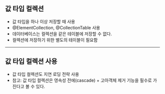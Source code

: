 ## 값 타입 컬렉션 
- 값 타입을 하나 이상 저장할 때 사용 
- @ElementCollection, @CollectionTable 사용 
- 데이터베이스는 컬렉션을 같은 테이블에 저장할 수 없다. 
- 컬렉션에 저장하기 위한 별도의 테이블이 필요함 

---
## 값 타입 컬렉션 사용 
- 값 타입 컬렉션도 지연 로딩 전략 사용 
- 참고: 값 타입 컬렉션은 영속성 전에(cascade) + 고아객체 제거 기능을 필수로 가진다고 볼 수 있다.